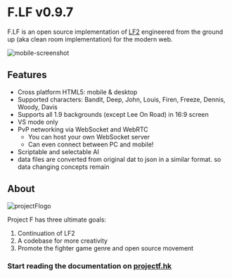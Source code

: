 # F.LF v0.9.7

F.LF is an open source implementation of [LF2](http://lf2.net) engineered from the ground up (aka clean room implementation) for the modern web.

![mobile-screenshot](http://lh3.googleusercontent.com/xyWjOFXTlezMzDldMqRIPshN7i9ez3VAXbdaW2t-t18=w1600)

## Features
- Cross platform HTML5: mobile & desktop
- Supported characters: Bandit, Deep, John, Louis, Firen, Freeze, Dennis, Woody, Davis
- Supports all 1.9 backgrounds (except Lee On Road) in 16:9 screen
- VS mode only
- PvP networking via WebSocket and WebRTC
  - You can host your own WebSocket server
  - Can even connect between PC and mobile!
- Scriptable and selectable AI
- data files are converted from original dat to json in a similar format. so data changing concepts remain

## About
![projectFlogo](https://lh3.googleusercontent.com/s-mgvVhKBx_3LSiyo-O5NMc642XSPXu6WAvK-7awdp8=w150)

Project F has three ultimate goals:
1. Continuation of LF2
2. A codebase for more creativity
3. Promote the fighter game genre and open source movement

### Start reading the documentation on [projectf.hk](http://www.projectf.hk/F.LF/docs/project.html)
